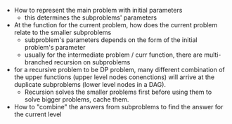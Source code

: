 - How to represent the main problem with initial parameters
    - this determines the subproblems' parameters 
- At the function for the current problem, how does the current problem relate to the smaller subproblems
    - subproblem's parameters depends on the form of the initial problem's parameter
    - usually for the intermediate problem / curr function, there are multi-branched recursion on subproblems
- for a recursive problem to be DP problem, many different combination of the upper functions (upper level nodes conenctions) will arrive at the duplicate subproblems (lower level nodes in a DAG). 
    - Recursion solves the smaller problems first before using them to solve bigger problems, cache them.
- How to "combine" the answers from subproblems to find the answer for the current level

